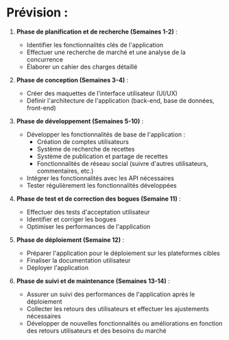 
# Prévision : 

1. **Phase de planification et de recherche (Semaines 1-2)** :
   - Identifier les fonctionnalités clés de l'application
   - Effectuer une recherche de marché et une analyse de la concurrence
   - Élaborer un cahier des charges détaillé

2. **Phase de conception (Semaines 3-4)** :
   - Créer des maquettes de l'interface utilisateur (UI/UX)
   - Définir l'architecture de l'application (back-end, base de données, front-end)

3. **Phase de développement (Semaines 5-10)** :
   - Développer les fonctionnalités de base de l'application :
     - Création de comptes utilisateurs
     - Système de recherche de recettes
     - Système de publication et partage de recettes
     - Fonctionnalités de réseau social (suivre d'autres utilisateurs, commentaires, etc.)
   - Intégrer les fonctionnalités avec les API nécessaires
   - Tester régulièrement les fonctionnalités développées

4. **Phase de test et de correction des bogues (Semaine 11)** :
   - Effectuer des tests d'acceptation utilisateur
   - Identifier et corriger les bogues
   - Optimiser les performances de l'application

5. **Phase de déploiement (Semaine 12)** :
   - Préparer l'application pour le déploiement sur les plateformes cibles
   - Finaliser la documentation utilisateur
   - Déployer l'application

6. **Phase de suivi et de maintenance (Semaines 13-14)** :
   - Assurer un suivi des performances de l'application après le déploiement
   - Collecter les retours des utilisateurs et effectuer les ajustements nécessaires
   - Développer de nouvelles fonctionnalités ou améliorations en fonction des retours utilisateurs et des besoins du marché
